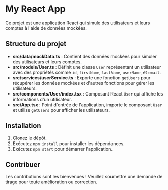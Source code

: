 # My React App

Ce projet est une application React qui simule des utilisateurs et leurs comptes à l'aide de données mockées.

## Structure du projet

- **src/data/mockData.ts** : Contient des données mockées pour simuler des utilisateurs et leurs comptes.
- **src/models/User.ts** : Définit une classe `User` représentant un utilisateur avec des propriétés comme `id`, `firstName`, `lastName`, `userName`, et `email`.
- **src/services/userService.ts** : Exporte une fonction `getUsers` pour récupérer les données mockées et d'autres fonctions pour gérer les utilisateurs.
- **src/components/User/index.tsx** : Composant React `User` qui affiche les informations d'un utilisateur.
- **src/App.tsx** : Point d'entrée de l'application, importe le composant `User` et utilise `getUsers` pour afficher les utilisateurs.

## Installation

1. Clonez le dépôt.
2. Exécutez `npm install` pour installer les dépendances.
3. Exécutez `npm start` pour démarrer l'application.

## Contribuer

Les contributions sont les bienvenues ! Veuillez soumettre une demande de tirage pour toute amélioration ou correction.